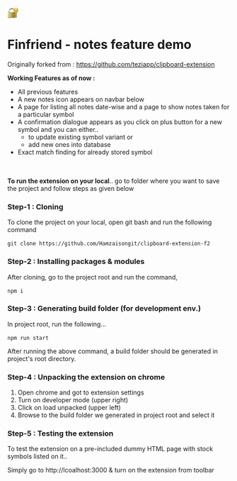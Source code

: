 <img src="./src/assets/img/icon-128.png" width="25">

# Finfriend - notes feature demo 

Originally forked from : https://github.com/teziapp/clipboard-extension

**Working Features as of now :**
- All previous features
- A new notes icon appears on navbar below
- A page for listing all notes date-wise and a page to show notes taken for a particular symbol
- A confirmation dialogue appears as you click on plus button for a new symbol and you can either..
  -  to update existing symbol variant or 
  - add new ones into database
- Exact match finding for already stored symbol 


\
\
**To run the extension on your local**.. go to folder where you want to save the project and follow steps as given below

### Step-1 : Cloning
To clone the project on your local, open git bash and run the following command

``` console
git clone https://github.com/Hamzaisongit/clipboard-extension-f2
```

### Step-2 : Installing packages & modules
After cloning, go to the project root and run the command,
``` console
npm i
```

### Step-3 : Generating build folder (for development env.)
In project root, run the following...

```console
npm run start
```
After running the above command, a build folder should be generated in project's root directory.

### Step-4 : Unpacking the extension on chrome
1. Open chrome and got to extension settings
2. Turn on developer mode (upper right)
3. Click on load unpacked (upper left) 
4. Browse to the build folder we generated in project root and select it

### Step-5 : Testing the extension
To test the extension on a pre-included dummy HTML page with stock symbols listed on it.. 

Simply go to http://lcoalhost:3000 & turn on the extension from toolbar

